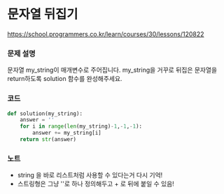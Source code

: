 # 문자열 뒤집기
https://school.programmers.co.kr/learn/courses/30/lessons/120822

### 문제 설명
문자열 my_string이 매개변수로 주어집니다. my_string을 거꾸로 뒤집은 문자열을 return하도록 solution 함수를 완성해주세요.

### 코드
```python
def solution(my_string):
    answer = ''
    for i in range(len(my_string)-1,-1,-1):
        answer += my_string[i]
    return str(answer)
```

### 노트
- string 을 바로 리스트처럼 사용할 수 있다는거 다시 기억!
- 스트링형은 그냥 ''로 하나 정의해두고 + 로 뒤에 붙일 수 있음!